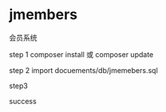 # jmembers
会员系统

step 1
composer install 或 composer update

step 2
import docuements/db/jmemebers.sql

step3 

success
